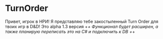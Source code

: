 # TurnOrder
Привет, игрок в НРИ! Я представляю тебе закостыленный Turn Order для твоих игр в D&D! Это alpha 1.3 версия +_+
Функционал будет расширен, а также планирую переписать это на C# и подключить к DB +_+
